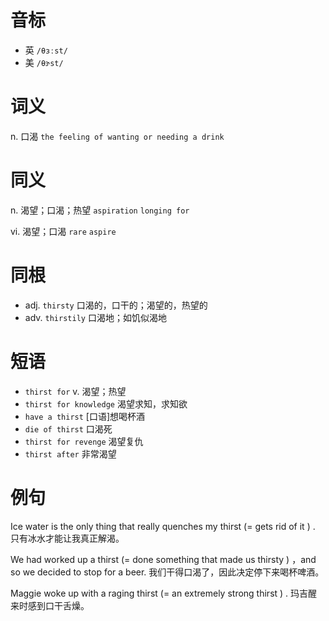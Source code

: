 # 音标

- 英 `/θɜːst/`
- 美 `/θɝst/`

# 词义

n. 口渴
`the feeling of wanting or needing a drink`

# 同义

n. 渴望；口渴；热望
`aspiration` `longing for`

vi. 渴望；口渴
`rare` `aspire`

# 同根

- adj. `thirsty` 口渴的，口干的；渴望的，热望的
- adv. `thirstily` 口渴地；如饥似渴地

# 短语

- `thirst for` v. 渴望；热望
- `thirst for knowledge` 渴望求知，求知欲
- `have a thirst` [口语]想喝杯酒
- `die of thirst` 口渴死
- `thirst for revenge` 渴望复仇
- `thirst after` 非常渴望

# 例句

Ice water is the only thing that really quenches my thirst (= gets rid of it ) .
只有冰水才能让我真正解渴。

We had worked up a thirst (= done something that made us thirsty ) ，and so we decided to stop for a beer.
我们干得口渴了，因此决定停下来喝杯啤酒。

Maggie woke up with a raging thirst (= an extremely strong thirst ) .
玛吉醒来时感到口干舌燥。


